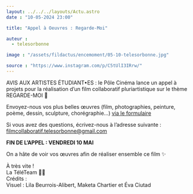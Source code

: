 ```yaml
---
layout: ../../../layouts/Actu.astro
date : "10-05-2024 23:00"

title: "Appel à Oeuvres : Regarde-Moi"

auteur :
  - telesorbonne

image : "/assets/fildactus/encemoment/05-10-telesorbonne.jpg"

source : "https://www.instagram.com/p/C5tUlI3IRrw/"
---
```


AVIS AUX ARTISTES ÉTUDIANT•ES : le Pôle Cinéma lance un appel à projets pour la réalisation d’un film collaboratif pluriartistique sur le thème REGARDE-MOI 👀

Envoyez-nous vos plus belles œuvres (film, photographies, peinture, poème, dessin, sculpture, chorégraphie…) [via le formulaire](https://docs.google.com/forms/d/e/1FAIpQLSeNJQrJmOjf6hA8ZV8H9YCqjE1VT6KzP09qcgZcH1S7p5hDsA/viewform)

Si vous avez des questions, écrivez-nous à l’adresse suivante : filmcollaboratif.telesorbonne@gmail.com

__FIN DE L’APPEL : VENDREDI 10 MAI__

On a hâte de voir vos œuvres afin de réaliser ensemble ce film ✨

À très vite !  
La TéléTeam 💜💛  
Crédits :  
Visuel : Lila Beurrois-Alibert, Maketa Chartier et Éva Ciutad